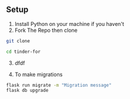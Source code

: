 ## Setup
1. Install Python on your machine if you haven't
2. Fork The Repo then clone
```bash
git clone 

cd tinder-for
```
3. dfdf


4. To make migrations 
```bash
flask run migrate -m "Migration message"
flask db upgrade
```